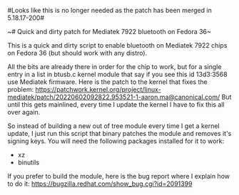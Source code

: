 #Looks like this is no longer needed as the patch has been merged in 5.18.17-200#

~# Quick and dirty patch for Mediatek 7922 bluetooth on Fedora 36~

This is a quick and dirty script to enable bluetooth on Mediatek 7922 chips on Fedora 36 (but should work with any distro).

All the bits are already there in order for the chip to work, but for a single entry in a list in btusb.c kernel module that say if you see this id 13d3:3568 use Mediatek firmware. Here is the patch to the kernel that fixes the problem: https://patchwork.kernel.org/project/linux-mediatek/patch/20220602092822.953521-1-aaron.ma@canonical.com/ But until this gets mainlined, every time I update the kernel I have to fix this all over again.

So instead of building a new out of tree module every time I get a kernel update, I just run this script that binary patches the module and removes it's signing keys.
You will need the following packages installed for it to work:
  - xz
  - binutils

If you prefer to build the module, here is the bug report where I explain how to do it: https://bugzilla.redhat.com/show_bug.cgi?id=2091399
